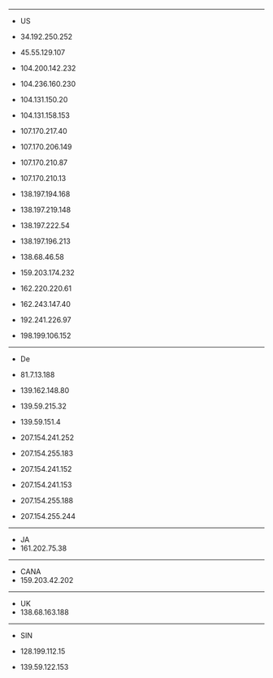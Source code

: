 ----------------------
* US
* 34.192.250.252

* 45.55.129.107

* 104.200.142.232
* 104.236.160.230
* 104.131.150.20
* 104.131.158.153

* 107.170.217.40
* 107.170.206.149
* 107.170.210.87
* 107.170.210.13

* 138.197.194.168
* 138.197.219.148
* 138.197.222.54
* 138.197.196.213
* 138.68.46.58

* 159.203.174.232

* 162.220.220.61
* 162.243.147.40

* 192.241.226.97

* 198.199.106.152


----------------------
* De
* 81.7.13.188

* 139.162.148.80

* 139.59.215.32

* 139.59.151.4

* 207.154.241.252
* 207.154.255.183
* 207.154.241.152
* 207.154.241.153
* 207.154.255.188
* 207.154.255.244
----------------------
* JA
* 161.202.75.38
----------------------
* CANA
* 159.203.42.202
----------------------
* UK
* 138.68.163.188

----------------------
* SIN
* 128.199.112.15

* 139.59.122.153
